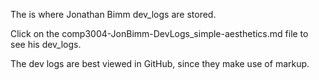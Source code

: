 The is where Jonathan Bimm dev_logs are stored. 

Click on the comp3004-JonBimm-DevLogs_simple-aesthetics.md file to see his dev_logs. 

The dev logs are best viewed in GitHub, since they make use of markup.
